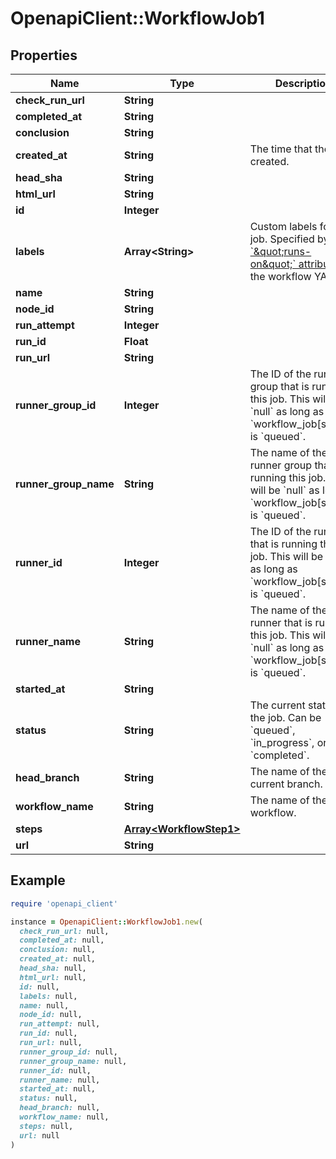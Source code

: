 # OpenapiClient::WorkflowJob1

## Properties

| Name | Type | Description | Notes |
| ---- | ---- | ----------- | ----- |
| **check_run_url** | **String** |  |  |
| **completed_at** | **String** |  |  |
| **conclusion** | **String** |  |  |
| **created_at** | **String** | The time that the job created. |  |
| **head_sha** | **String** |  |  |
| **html_url** | **String** |  |  |
| **id** | **Integer** |  |  |
| **labels** | **Array&lt;String&gt;** | Custom labels for the job. Specified by the [&#x60;\&quot;runs-on\&quot;&#x60; attribute](https://docs.github.com/actions/reference/workflow-syntax-for-github-actions#jobsjob_idruns-on) in the workflow YAML. |  |
| **name** | **String** |  |  |
| **node_id** | **String** |  |  |
| **run_attempt** | **Integer** |  |  |
| **run_id** | **Float** |  |  |
| **run_url** | **String** |  |  |
| **runner_group_id** | **Integer** | The ID of the runner group that is running this job. This will be &#x60;null&#x60; as long as &#x60;workflow_job[status]&#x60; is &#x60;queued&#x60;. |  |
| **runner_group_name** | **String** | The name of the runner group that is running this job. This will be &#x60;null&#x60; as long as &#x60;workflow_job[status]&#x60; is &#x60;queued&#x60;. |  |
| **runner_id** | **Integer** | The ID of the runner that is running this job. This will be &#x60;null&#x60; as long as &#x60;workflow_job[status]&#x60; is &#x60;queued&#x60;. |  |
| **runner_name** | **String** | The name of the runner that is running this job. This will be &#x60;null&#x60; as long as &#x60;workflow_job[status]&#x60; is &#x60;queued&#x60;. |  |
| **started_at** | **String** |  |  |
| **status** | **String** | The current status of the job. Can be &#x60;queued&#x60;, &#x60;in_progress&#x60;, or &#x60;completed&#x60;. |  |
| **head_branch** | **String** | The name of the current branch. |  |
| **workflow_name** | **String** | The name of the workflow. |  |
| **steps** | [**Array&lt;WorkflowStep1&gt;**](WorkflowStep1.md) |  |  |
| **url** | **String** |  |  |

## Example

```ruby
require 'openapi_client'

instance = OpenapiClient::WorkflowJob1.new(
  check_run_url: null,
  completed_at: null,
  conclusion: null,
  created_at: null,
  head_sha: null,
  html_url: null,
  id: null,
  labels: null,
  name: null,
  node_id: null,
  run_attempt: null,
  run_id: null,
  run_url: null,
  runner_group_id: null,
  runner_group_name: null,
  runner_id: null,
  runner_name: null,
  started_at: null,
  status: null,
  head_branch: null,
  workflow_name: null,
  steps: null,
  url: null
)
```

